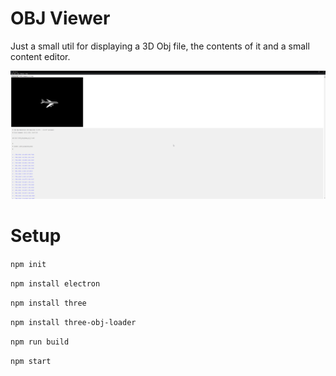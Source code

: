 # OBJ Viewer

Just a small util for displaying a 3D Obj file, the contents of it and a small content editor.

![image info](./public/display.png)

# Setup

`npm init`

`npm install electron`

`npm install three`

`npm install three-obj-loader`

`npm run build`

`npm start`